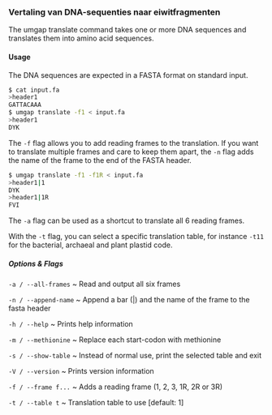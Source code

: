 ### Vertaling van DNA-sequenties naar eiwitfragmenten

The umgap translate command takes one or more DNA sequences and
translates them into amino acid sequences.

#### Usage

The DNA sequences are expected in a FASTA format on standard input.

```sh
$ cat input.fa
>header1
GATTACAAA
$ umgap translate -f1 < input.fa
>header1
DYK
```

The `-f` flag allows you to add reading frames to the translation. If
you want to translate multiple frames and care to keep them apart, the
`-n` flag adds the name of the frame to the end of the FASTA header.

```sh
$ umgap translate -f1 -f1R < input.fa
>header1|1
DYK
>header1|1R
FVI
```

The `-a` flag can be used as a shortcut to translate all 6 reading
frames.

With the `-t` flag, you can select a specific translation table, for
instance `-t11` for the bacterial, archaeal and plant plastid code.

##### Options & Flags

`-a / --all-frames`
  ~ Read and output all six frames

`-n / --append-name`
  ~ Append a bar (|) and the name of the frame to the fasta header

`-h / --help`
  ~ Prints help information

`-m / --methionine`
  ~ Replace each start-codon with methionine

`-s / --show-table`
  ~ Instead of normal use, print the selected table and exit

`-V / --version`
  ~ Prints version information

`-f / --frame f...`
  ~ Adds a reading frame (1, 2, 3, 1R, 2R or 3R)

`-t / --table t`
  ~ Translation table to use [default: 1]
